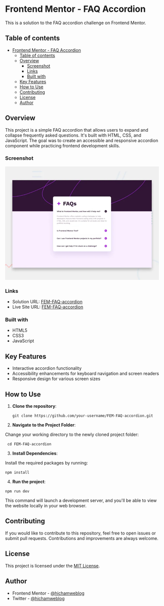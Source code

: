 # Frontend Mentor - FAQ Accordion

This is a solution to the FAQ accordion challenge on Frontend Mentor.

## Table of contents

- [Frontend Mentor - FAQ Accordion](#frontend-mentor---faq-accordion)
  - [Table of contents](#table-of-contents)
  - [Overview](#overview)
    - [Screenshot](#screenshot)
    - [Links](#links)
    - [Built with](#built-with)
  - [Key Features](#key-features)
  - [How to Use](#how-to-use)
  - [Contributing](#contributing)
  - [License](#license)
  - [Author](#author)

## Overview

This project is a simple FAQ accordion that allows users to expand and collapse frequently asked questions. It's built with HTML, CSS, and JavaScript. The goal was to create an accessible and responsive accordion component while practicing frontend development skills.

### Screenshot

![Screenshot](/public/screenshot.png)

### Links

- Solution URL: [FEM-FAQ-accordion](https://www.frontendmentor.io/solutions/accessible-faqaccordion-htmlcssjs-N2tEMir52u)
- Live Site URL: [FEM-FAQ-accordion](https://dz-faq-accordion.netlify.app/)

### Built with

- HTML5
- CSS3
- JavaScript

## Key Features

- Interactive accordion functionality
- Accessibility enhancements for keyboard navigation and screen readers
- Responsive design for various screen sizes

## How to Use

1. **Clone the repository**:

   ```git
   git clone https://github.com/your-username/FEM-FAQ-accordion.git
   ```

2. **Navigate to the Project Folder**:

Change your working directory to the newly cloned project folder:

```git
 cd FEM-FAQ-accordion
```

3. **Install Dependencies**:

Install the required packages by running:

```git
npm install
```

4. **Run the project**:

```git
npm run dev
```

This command will launch a development server, and you'll be able to view the website locally in your web browser.

## Contributing

If you would like to contribute to this repository, feel free to open issues or submit pull requests. Contributions and improvements are always welcome.

## License

This project is licensed under the [MIT License](./LICENSE).

## Author

- Frontend Mentor - [@hichamweblog](https://www.frontendmentor.io/profile/hichamweblog)
- Twitter - [@hichamweblog](https://www.twitter.com/hichamweblog)
